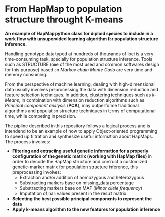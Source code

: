 # From HapMap to population structure throught K-means

**An example of HapMap python class for diploid species to include in a work flow with unsupervided learning algorithm for population structure inference.**

Handling genotype data typed at hundreds of thousands of loci is a very time-consuming task, specially for population structure inference. Tools such as STRUCTURE (one of the most used and common softwares design for this purpose) based on *Markov chain Monte Carlo* are very time and memory consuming. 

From the perspective of machine learning, dealing with high-dimensional data usually involves preprocessing the data with dimension reduction and feature selection techniques. In addition, clustering techniques such as *k-Means*, in combination with dimension reduction algorithms such as *Principal component analysis* (**PCA**), may outperforme traditional algorithms and population structure techniques in terms of computational time, while competing in precision.  

The pipline described in this repository follows a logical process and is intendend to be an example of how to apply Object-oriented programming to speed up filtration and synthesize useful information about HapMaps. The process involves:

- **Filtering and extracting useful genetic information for a properly configuration of the genetic matrix (working with HapMap files)** in order to decode the HapMap structure and contruct a customized genetic-marker matrix for population structure inference, this preprocessing involves:
     * Extraction and/or addition of homozygous and heterozygous
     * Substracting markers base on missing_data percentage 
     * Substracting markers base on MAF (*Minor allele frequency*)  
     * Imputation of nan values present in the result matrix
- **Selecting the best possible principal components to represent the data**
- **Apply k-means algorithm to the new features for population inference**

